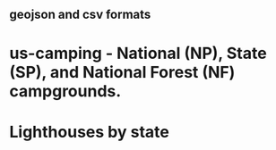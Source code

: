 ## geojson and csv formats

# us-camping - National (NP), State (SP), and National Forest (NF) campgrounds. 
# Lighthouses by state
